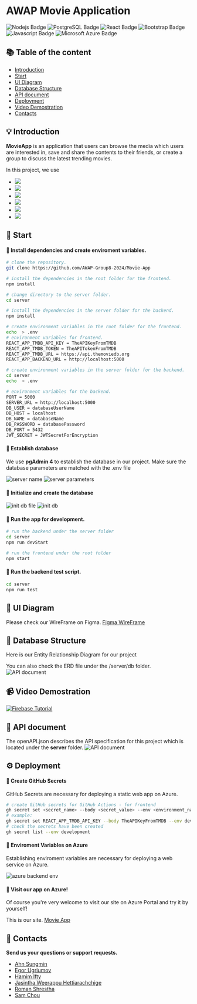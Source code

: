 # AWAP Movie Application

<p>
  
<img alt="Nodejs Badge" longdesc="Nodejs Badge" src="https://img.shields.io/badge/Node%20js-3c873a?style=for-the-badge&logo=nodedotjs&logoColor=white" />

<img alt="PostgreSQL Badge" longdesc="PostgreSQL Badge" src="https://img.shields.io/badge/PostgreSQL-316192?style=for-the-badge&logo=postgresql&logoColor=white" />

<img alt="React Badge" longdesc="React Badge" src="https://img.shields.io/badge/React-303030?style=for-the-badge&logo=react&logoColor=61DAFB" />

<img alt="Bootstrap Badge" longdesc="Bootstrap Badge" src="https://img.shields.io/badge/Bootstrap-563D7C?style=for-the-badge&logo=bootstrap&logoColor=white" />

<img alt="Javascript Badge" longdesc="Javascript Badge" src="https://img.shields.io/badge/JavaScript-323330?style=for-the-badge&logo=javascript&logoColor=F7DF1E" />

<img alt="Microsoft Azure Badge" longdesc="microsoft azure Badge" src="https://img.shields.io/badge/microsoft%20azure-008ad7?style=for-the-badge&logo=microsoft-azure&logoColor=white" />

</p>

## :books: Table of the content

- [Introduction](#bulb-introduction)
- [Start](#rocket-start)
- [UI Diagram](#art-ui-diagram)
- [Database Structure](#floppy_disk-database-structure)
- [API document](#page_with_curl-api-document)
- [Deployment](#gear-deployment)
- [Video Demostration](#video_camera-video-demostration)
- [Contacts](#email-contacts)

## :bulb: Introduction

**MovieApp** is an application that users can browse the media which users are interested in, save and share the contents to their friends, or create a group to discuss the latest trending movies.

In this project, we use

- <img src="https://img.shields.io/badge/Backend-Node.js-3c873a">
- <img src="https://img.shields.io/badge/Database-PostgreSQL-316192">
- <img src="https://img.shields.io/badge/Frontend-React-303030">
- <img src="https://img.shields.io/badge/Style and Layout-Bootstrap-563D7C">
- <img src="https://img.shields.io/badge/CI/CD-GitHub Actions-303030">
- <img src="https://img.shields.io/badge/Deployment-Azure Portal-008ad7">

## :rocket: Start

#### :wrench: Install dependencies and create enviroment variables.

```sh
# clone the repository.
git clone https://github.com/AWAP-Group8-2024/Movie-App

# install the dependencies in the root folder for the frontend.
npm install

# change directory to the server folder.
cd server

# install the dependencies in the server folder for the backend.
npm install

# create environment variables in the root folder for the frontend.
echo  > .env
# environment variables for frontend.
REACT_APP_TMDB_API_KEY = TheAPIKeyFromTMDB
REACT_APP_TMDB_TOKEN = TheAPITokenFromTMDB
REACT_APP_TMDB_URL = https://api.themoviedb.org
REACT_APP_BACKEND_URL = http://localhost:5000

# create environment variables in the server folder for the backend.
cd server
echo  > .env

# environment variables for the backend.
PORT = 5000
SERVER_URL = http://localhost:5000
DB_USER = databaseUserName
DB_HOST = localhost
DB_NAME = databaseName
DB_PASSWORD = databasePassword
DB_PORT = 5432
JWT_SECRET = JWTSecretForEncryption
```

#### :wrench: Establish database

We use **pgAdmin 4** to establish the database in our project.
Make sure the database parameters are matched with the .env file

![server name](/public/photo/db-1.png)
![server parameters](/public/photo/db-2.png)

#### :wrench: Initialize and create the database

![init db file](/public/photo/init-db-1.png)
![init db](/public/photo/init-db-2.png)

#### :wrench: Run the app for development.

```sh
# run the backend under the server folder
cd server
npm run devStart

# run the frontend under the root folder
npm start
```

#### :wrench: Run the backend test script.

```sh
cd server
npm run test

```

## :art: UI Diagram

Please check our WireFrame on Figma.
[Figma WireFrame](https://www.figma.com/design/fEHWvlf1j29CWxDRgzVSWy/MovieApp?node-id=0-1&node-type=canvas)

## :floppy_disk: Database Structure

Here is our Entity Relationship Diagram for our project

You can also check the ERD file under the /server/db folder.
![API document](/public/photo/ERD_diagram.jpg)

## :video_camera: Video Demostration

[![Firebase Tutorial](https://img.youtube.com/vi/vPJG9ogTeoQ/0.jpg)](https://www.youtube.com/watch?v=vPJG9ogTeoQ)

## :page_with_curl: API document

The openAPI.json describes the API specification for this project which is located under the **server** folder.
![API document](/public/photo/API-document.png)

## :gear: Deployment

#### :wrench: Create GitHub Secrets

GitHub Secrets are necessary for deploying a static web app on Azure.

```sh
# create GitHub secrets for GitHub Actions - for frontend
gh secret set <secret_name> --body <secret_value> --env <environment_name>
# example:
gh secret set REACT_APP_TMDB_API_KEY --body TheAPIKeyFromTMDB --env development
# check the secrets have been created
gh secret list --env development
```

#### :wrench: Enviroment Variables on Azure

Establishing enviroment variables are necessary for deploying a web service on Azure.

![azure backend env](/public/photo/azureEnv.png)

#### :tada: Visit our app on Azure!

Of course you're very welcome to visit our site on Azure Portal and try it by yourself!

This is our site. [Movie App](https://mango-rock-0b5b48e10.5.azurestaticapps.net/)

## :email: Contacts

**Send us your questions or support requests.**

- [Ahn Sungmin](mailto:asungmin24@students.oamk.fi)
- [Egor Ugriumov](mailto:t3ugeg00@students.oamk.fi)
- [Hamim Ifty](mailto:hifty24@students.oamk.fi)
- [Jasintha Weerappu Hettiarachchige](mailto:t3weja00@students.oamk.fi)
- [Roman Shrestha](mailto:t3shro00@students.oamk.fi)
- [Sam Chou](mailto:t3chsa01@students.oamk.fi)
